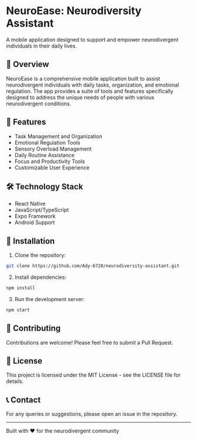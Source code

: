 # NeuroEase: Neurodiversity Assistant

A mobile application designed to support and empower neurodivergent individuals in their daily lives.

## 🌟 Overview

NeuroEase is a comprehensive mobile application built to assist neurodivergent individuals with daily tasks, organization, and emotional regulation. The app provides a suite of tools and features specifically designed to address the unique needs of people with various neurodivergent conditions.

## 🚀 Features

- Task Management and Organization
- Emotional Regulation Tools
- Sensory Overload Management
- Daily Routine Assistance
- Focus and Productivity Tools
- Customizable User Experience

## 🛠️ Technology Stack

- React Native
- JavaScript/TypeScript
- Expo Framework
- Android Support

## 📱 Installation

1. Clone the repository:
```bash
git clone https://github.com/Ady-6720/neurodiversity-assistant.git
```

2. Install dependencies:
```bash
npm install
```

3. Run the development server:
```bash
npm start
```

## 🤝 Contributing

Contributions are welcome! Please feel free to submit a Pull Request.

## 📄 License

This project is licensed under the MIT License - see the LICENSE file for details.

## 📞 Contact

For any queries or suggestions, please open an issue in the repository.

---
Built with ❤️ for the neurodivergent community 